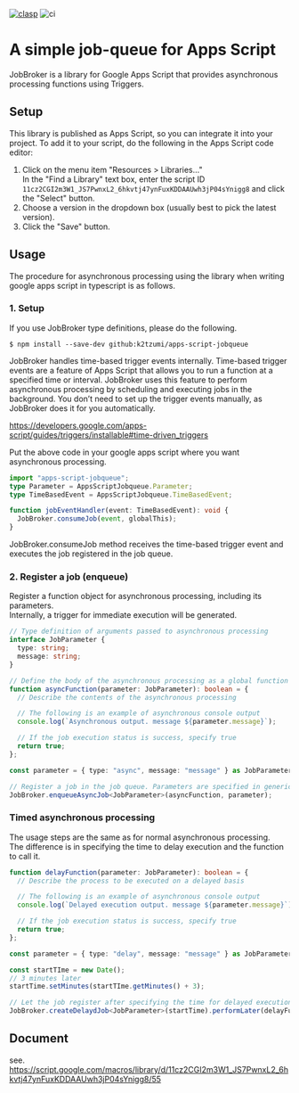 [![clasp](https://img.shields.io/badge/built%20with-clasp-4285f4.svg)](https://github.com/google/clasp)
![ci](https://github.com/k2tzumi/apps-script-jobqueue/workflows/ci/badge.svg)

# A simple job-queue for Apps Script

JobBroker is a library for Google Apps Script that provides asynchronous processing functions using Triggers.

## Setup

This library is published as Apps Script, so you can integrate it into your project.
To add it to your script, do the following in the Apps Script code editor:

1. Click on the menu item "Resources > Libraries..."  
In the "Find a Library" text box, enter the script ID `11cz2CGI2m3W1_JS7PwnxL2_6hkvtj47ynFuxKDDAAUwh3jP04sYnigg8` and click the "Select" button.
1. Choose a version in the dropdown box (usually best to pick the latest version).
1. Click the "Save" button.

## Usage

The procedure for asynchronous processing using the library when writing google apps script in typescript is as follows.

### 1. Setup

If you use JobBroker type definitions, please do the following.

```console
$ npm install --save-dev github:k2tzumi/apps-script-jobqueue
```

JobBroker handles time-based trigger events internally. Time-based trigger events are a feature of Apps Script that allows you to run a function at a specified time or interval. JobBroker uses this feature to perform asynchronous processing by scheduling and executing jobs in the background. You don’t need to set up the trigger events manually, as JobBroker does it for you automatically.

https://developers.google.com/apps-script/guides/triggers/installable#time-driven_triggers

Put the above code in your google apps script where you want asynchronous processing.

```ts
import "apps-script-jobqueue";
type Parameter = AppsScriptJobqueue.Parameter;
type TimeBasedEvent = AppsScriptJobqueue.TimeBasedEvent;

function jobEventHandler(event: TimeBasedEvent): void {
  JobBroker.consumeJob(event, globalThis);
}
```

JobBroker.consumeJob method receives the time-based trigger event and executes the job registered in the job queue.

### 2. Register a job (enqueue)

Register a function object for asynchronous processing, including its parameters.  
Internally, a trigger for immediate execution will be generated.

```ts
// Type definition of arguments passed to asynchronous processing
interface JobParameter {
  type: string;
  message: string;
}

// Define the body of the asynchronous processing as a global function
function asyncFunction(parameter: JobParameter): boolean = {
  // Describe the contents of the asynchronous processing

  // The following is an example of asynchronous console output
  console.log(`Asynchronous output. message ${parameter.message}`);

  // If the job execution status is success, specify true
  return true;
};

const parameter = { type: "async", message: "message" } as JobParameter;

// Register a job in the job queue. Parameters are specified in generic to be type safe.
JobBroker.enqueueAsyncJob<JobParameter>(asyncFunction, parameter);
```

### Timed asynchronous processing

The usage steps are the same as for normal asynchronous processing.  
The difference is in specifying the time to delay execution and the function to call it.

```ts
function delayFunction(parameter: JobParameter): boolean = {
  // Describe the process to be executed on a delayed basis

  // The following is an example of asynchronous console output
  console.log(`Delayed execution output. message ${parameter.message}`);

  // If the job execution status is success, specify true
  return true;
};

const parameter = { type: "delay", message: "message" } as JobParameter;

const startTIme = new Date();
// 3 minutes later
startTime.setMinutes(startTIme.getMinutes() + 3);

// Let the job register after specifying the time for delayed execution.
JobBroker.createDelaydJob<JobParameter>(startTime).performLater(delayFunction, parameter);
```

## Document

see.
https://script.google.com/macros/library/d/11cz2CGI2m3W1_JS7PwnxL2_6hkvtj47ynFuxKDDAAUwh3jP04sYnigg8/55